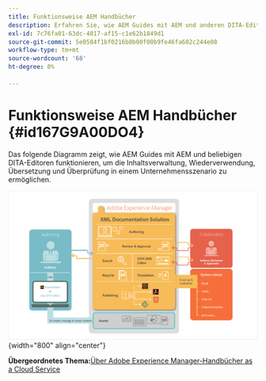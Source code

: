 ```yaml
---
title: Funktionsweise AEM Handbücher
description: Erfahren Sie, wie AEM Guides mit AEM und anderen DITA-Editoren zusammenarbeiten, um Content Management, Wiederverwendung, Übersetzung und Überprüfung in einem Unternehmensszenario zu ermöglichen.
exl-id: 7c76fa01-63dc-4017-af15-c1e62b1849d1
source-git-commit: 5e0584f1bf0216b8b00f00b9fe46fa682c244e08
workflow-type: tm+mt
source-wordcount: '68'
ht-degree: 0%

---
```


# Funktionsweise AEM Handbücher {#id167G9A00DO4}

Das folgende Diagramm zeigt, wie AEM Guides mit AEM und beliebigen DITA-Editoren funktionieren, um die Inhaltsverwaltung, Wiederverwendung, Übersetzung und Überprüfung in einem Unternehmensszenario zu ermöglichen.

![](images/xml-add-on-how-it-works.png){width="800" align="center"}


**Übergeordnetes Thema:**[&#x200B;Über Adobe Experience Manager-Handbücher as a Cloud Service](intro.md)
